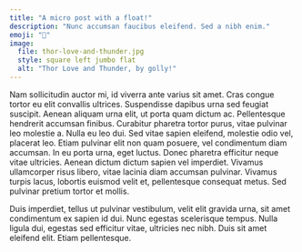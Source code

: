 ```yaml
---
title: "A micro post with a float!"
description: "Nunc accumsan faucibus eleifend. Sed a nibh enim."
emoji: "🦸"
image:
  file: thor-love-and-thunder.jpg
  style: square left jumbo flat
  alt: "Thor Love and Thunder, by golly!"
---
```

Nam sollicitudin auctor mi, id viverra ante varius sit amet. Cras congue tortor eu elit convallis ultrices. Suspendisse dapibus urna sed feugiat suscipit. Aenean aliquam urna elit, ut porta quam dictum ac. Pellentesque hendrerit accumsan finibus. Curabitur pharetra tortor purus, vitae pulvinar leo molestie a. Nulla eu leo dui. Sed vitae sapien eleifend, molestie odio vel, placerat leo. Etiam pulvinar elit non quam posuere, vel condimentum diam accumsan. In eu porta urna, eget luctus. Donec pharetra efficitur neque vitae ultricies. Aenean dictum dictum sapien vel imperdiet. Vivamus ullamcorper risus libero, vitae lacinia diam accumsan pulvinar. Vivamus turpis lacus, lobortis euismod velit et, pellentesque consequat metus. Sed pulvinar pretium tortor et mollis.

Duis imperdiet, tellus ut pulvinar vestibulum, velit elit gravida urna, sit amet condimentum ex sapien id dui. Nunc egestas scelerisque tempus. Nulla ligula dui, egestas sed efficitur vitae, ultricies nec nibh. Duis sit amet eleifend elit. Etiam pellentesque.
